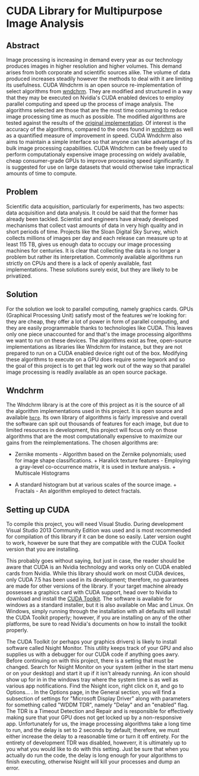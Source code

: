 # CUDA Library for Multipurpose Image Analysis

## Abstract

Image processing is increasing in demand every year as our technology produces
images in higher resolution and higher volumes. This demand arises from both
corporate and scientific sources alike. The volume of data produced increases
steadily however the methods to deal with it are limiting its usefulness. CUDA
Wndchrm is an open source re-implementation of select algorithms from
[wndchrm][]. They are modified and structured in a way that they may be
executed on Nvidia's CUDA enabled devices to employ parallel computing and
speed up the process of image analysis. The algorithms selected are those that
are the most time consuming to reduce image processing time as much as
possible. The modified algorithms are tested against the results of the
[original
implementation](http://scfbm.biomedcentral.com/articles/10.1186/1751-0473-3-13).
Of interest is the accuracy of the algorithms, compared to the ones found in
[wndchrm](http://scfbm.biomedcentral.com/articles/10.1186/1751-0473-3-13) as
well as a quantified measure of improvement in speed. CUDA Wndchrm also aims to
maintain a simple interface so that anyone can take advantage of its bulk image
processing capabilities. CUDA Wndchrm can be freely used to perform
computationaly expensive image processing on widely available, cheap
consumer-grade GPUs to improve processing speed significantly. It is suggested
for use on large datasets that would otherwise take impractical amounts of time
to compute. 

## Problem

Scientific data acquisition, particularly for experiments, has two aspects:
data acquisition and data analysis. It could be said that the former has
already been tackled. Scientist and engineers have already developed mechanisms
that collect vast amounts of data in very high quality and in short periods of
time. Projects like the Sloan Digital Sky Survey, which collects millions of
images per day and each release can measure up to at least 115 TB, gives us
enough data to occupy our image processing machines for centuries. It is clear
that collecting the data is no longer a problem but rather its interpretation.
Commonly available algorithms run strictly on CPUs and there is a lack of
openly available, fast implementations. These solutions surely exist, but they
are likely to be privatized. 

## Solution

For the solution we look to parallel computing, namely graphics cards. GPUs
(Graphical Processing Unit) satisfy most of the features we're looking for:
they are cheap, they offer a lot of power in form of parallel computing, and
they are easily programmable thanks to technologies like CUDA. This leaves only
one piece unaccounted for and that's the image processing algorithms we want to
run on these devices. The algorithms exist as free, open-source implementations
as libraries like Wndchrm for instance, but they are not prepared to run on a
CUDA enabled device right out of the box. Modifying these algorithms to execute
on a GPU does require some legwork and so the goal of this project is to get
that leg work out of the way so that parallel image processing is readily
available as an open source package.

## Wndchrm

The Wndchrm library is at the core of this project as it is the source of all
the algorithm implementations used in this project. It is open source and
available
[`here`](http://scfbm.biomedcentral.com/articles/10.1186/1751-0473-3-13). Its
own library of algorithms is fairly impressive and overall the software can
spit out thousands of features for each image, but due to limited resources in
development, this project will focus only on those algorithms that are the most
computationally expensive to maximize our gains from the reimplementations. The
chosen algorithms are:

+ Zernike moments - Algorithm based on the Zernike polynomials; used for image
shape classifications.  + Haralick texture features - Employing a gray-level
co-occurrence matrix, it is used in texture analysis.  + Multiscale Histograms
- A standard histogram but at various scales of the source image.  + Fractals -
  An algorithm employed to detect fractals.

## Setting up CUDA

To compile this project, you will need Visual Studio. During development Visual
Studio 2013 Community Edition was used and is most recommended for compilation
of this library if it can be done so easily. Later version ought to work,
however be sure that they are compatible with the CUDA Toolkit version that you
are installing.

This probably goes without saying, but just in case, the reader should be aware
that CUDA is an Nvidia technology and works only on CUDA enabled cards from
Nvidia. While this library should work on most CUDA devices, only CUDA 7.5 has
been used in its development; therefore, no guarantees are made for other
versions of the library.  If your target machine already possesses a graphics
card with CUDA support, head over to Nvidia to download and install the [CUDA
Toolkit](https://developer.nvidia.com/cuda-downloads). The software is
available for windows as a standard installer, but it is also available on Mac
and Linux. On Windows, simply running through the installation with all
defaults will install the CUDA Toolkit properly; however, if you are installing
on any of the other platforms, be sure to read Nvidia's documents on how to
install the toolkit properly.

The CUDA Toolkit (or perhaps your graphics drivers) is likely to install
software called Nsight Monitor. This utility keeps track of your GPU and also
supplies us with a debugger for our CUDA code if anything goes awry. Before
continuing on with this project, there is a setting that must be changed.
Search for Nsight Monitor on your system (either in the start menu or on your
desktop) and start it up if it isn't already running. An icon should show up
for in in the windows tray where the system time is as well as various app
notifications. Find the Nsight icon, right click on it, and go to Options... .
In the Options page, in the General section, you will find a subsection of
settings for "Microsoft Display Driver" along with parameters for something
called "WDDM TDR", namely "Delay" and an "enabled" flag. The TDR is a Timeout
Detection and Repair and is responsible for effectively making sure that your
GPU does not get locked up by a non-responsive app. Unfortunately for us, the
image processing algorithms take a long time to run, and the delay is set to 2
seconds by default; therefore, we must either increase the delay to a
reasonable time or turn it off entirety. For the entirety of development TDR
was disabled, howeverr, it is ultimately up to you what you would like to do
with this setting. Just be sure that when you actually do run the code, the
delay is long enough for your algorithms to finish executing, otherwise Nsight
will kill your processes and dump an error.

[wndchrm]: http://scfbm.biomedcentral.com/articles/10.1186/1751-0473-3-13 
"Wndchrm"
